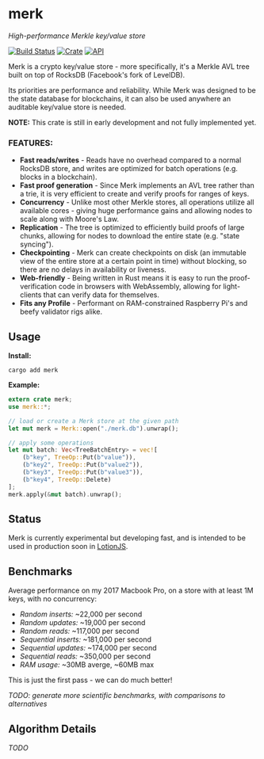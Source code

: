 # merk

*High-performance Merkle key/value store*

[![Build Status](https://travis-ci.org/nomic-io/merk.svg?branch=master)](https://travis-ci.org/nomic-io/merk)
[![Crate](https://img.shields.io/crates/v/merk.svg)](https://crates.io/crates/merk)
[![API](https://docs.rs/merk/badge.svg)](https://docs.rs/merk)

Merk is a crypto key/value store - more specifically, it's a Merkle AVL tree built on top of RocksDB (Facebook's fork of LevelDB).

Its priorities are performance and reliability. While Merk was designed to be the state database for blockchains, it can also be used anywhere an auditable key/value store is needed.

**NOTE:** This crate is still in early development and not fully implemented yet.

### FEATURES:
- **Fast reads/writes** - Reads have no overhead compared to a normal RocksDB store, and writes are optimized for batch operations (e.g. blocks in a blockchain).
- **Fast proof generation** - Since Merk implements an AVL tree rather than a trie, it is very efficient to create and verify proofs for ranges of keys.
- **Concurrency** - Unlike most other Merkle stores, all operations utilize all available cores - giving huge performance gains and allowing nodes to scale along with Moore's Law.
- **Replication** - The tree is optimized to efficiently build proofs of large chunks, allowing for nodes to download the entire state (e.g. "state syncing").
- **Checkpointing** - Merk can create checkpoints on disk (an immutable view of the entire store at a certain point in time) without blocking, so there are no delays in availability or liveness.
- **Web-friendly** - Being written in Rust means it is easy to run the proof-verification code in browsers with WebAssembly, allowing for light-clients that can verify data for themselves.
- **Fits any Profile** - Performant on RAM-constrained Raspberry Pi's and beefy validator rigs alike.

## Usage

**Install:**
```
cargo add merk
```

**Example:**
```rust
extern crate merk;
use merk::*;

// load or create a Merk store at the given path
let mut merk = Merk::open("./merk.db").unwrap();

// apply some operations
let mut batch: Vec<TreeBatchEntry> = vec![
    (b"key", TreeOp::Put(b"value")),
    (b"key2", TreeOp::Put(b"value2")),
    (b"key3", TreeOp::Put(b"value3")),
    (b"key4", TreeOp::Delete)
];
merk.apply(&mut batch).unwrap();
```

## Status

Merk is currently experimental but developing fast, and is intended to be used in production soon in [LotionJS](https://github.com/nomic-io/lotion).

## Benchmarks

Average performance on my 2017 Macbook Pro, on a store with at least 1M keys, with no concurrency:
- *Random inserts:* ~22,000 per second
- *Random updates:* ~19,000 per second
- *Random reads:* ~117,000 per second
- *Sequential inserts:* ~181,000 per second
- *Sequential updates:* ~174,000 per second
- *Sequential reads:* ~350,000 per second
- *RAM usage:* ~30MB averge, ~60MB max

This is just the first pass - we can do much better!

*TODO: generate more scientific benchmarks, with comparisons to alternatives*

## Algorithm Details

*TODO*